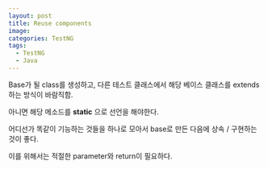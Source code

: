 ```yaml
---
layout: post
title: Reuse components
image:
categories: TestNG
tags:
  - TestNG
  - Java
---
```


Base가 될 class를 생성하고, 다른 테스트 클래스에서 해당 베이스 클래스를 extends하는 방식이 바람직함.

아니면 해당 메소드를 **static** 으로 선언을 해야한다.

어디선가 똑같이 기능하는 것들을 하나로 모아서 base로 만든 다음에 상속 / 구현하는 것이 좋다.

이를 위해서는 적절한 parameter와 return이 필요하다.

